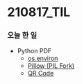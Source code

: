 # 210817_TIL

### 오늘 한 일

* Python PDF
  - [os.environ](https://blog.naver.com/vkfkdto0209/222473400245)
  - [Pillow (PIL Fork)](https://blog.naver.com/vkfkdto0209/222473423064)
  - [QR Code](https://blog.naver.com/vkfkdto0209/222473454968)
